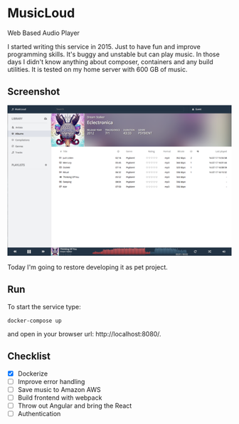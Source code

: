 # MusicLoud
Web Based Audio Player

I started writing this service in 2015. Just to have fun and improve programming skills.
It's buggy and unstable but can play music. In those days I didn't know anything about composer,
containers and any build utilities. It is tested on my home server with 600 GB of music.

## Screenshot
![Screenshot 1](/docs/musicloud.png?raw=true)

Today I'm going to restore developing it as pet project.

## Run
To start the service type:
```shell
docker-compose up
```
and open in your browser url: http://localhost:8080/.

## Checklist
- [x] Dockerize
- [ ] Improve error handling
- [ ] Save music to Amazon AWS
- [ ] Build frontend with webpack
- [ ] Throw out Angular and bring the React
- [ ] Authentication
